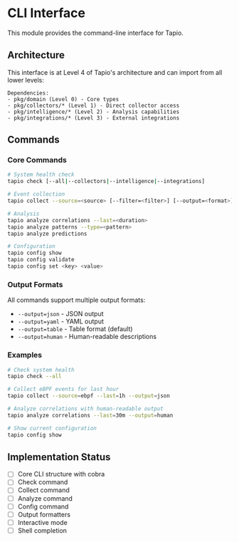 # CLI Interface

This module provides the command-line interface for Tapio.

## Architecture

This interface is at Level 4 of Tapio's architecture and can import from all lower levels:

```
Dependencies:
- pkg/domain (Level 0) - Core types
- pkg/collectors/* (Level 1) - Direct collector access
- pkg/intelligence/* (Level 2) - Analysis capabilities
- pkg/integrations/* (Level 3) - External integrations
```

## Commands

### Core Commands

```bash
# System health check
tapio check [--all|--collectors|--intelligence|--integrations]

# Event collection
tapio collect --source=<source> [--filter=<filter>] [--output=<format>]

# Analysis
tapio analyze correlations --last=<duration>
tapio analyze patterns --type=<pattern>
tapio analyze predictions

# Configuration
tapio config show
tapio config validate
tapio config set <key> <value>
```

### Output Formats

All commands support multiple output formats:
- `--output=json` - JSON output
- `--output=yaml` - YAML output
- `--output=table` - Table format (default)
- `--output=human` - Human-readable descriptions

### Examples

```bash
# Check system health
tapio check --all

# Collect eBPF events for last hour
tapio collect --source=ebpf --last=1h --output=json

# Analyze correlations with human-readable output
tapio analyze correlations --last=30m --output=human

# Show current configuration
tapio config show
```

## Implementation Status

- [ ] Core CLI structure with cobra
- [ ] Check command
- [ ] Collect command
- [ ] Analyze command
- [ ] Config command
- [ ] Output formatters
- [ ] Interactive mode
- [ ] Shell completion